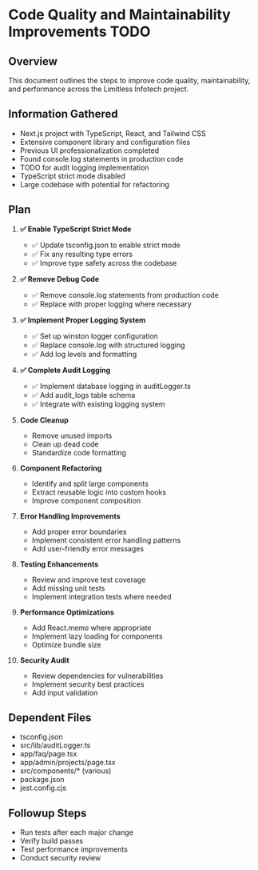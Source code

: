 # Code Quality and Maintainability Improvements TODO

## Overview
This document outlines the steps to improve code quality, maintainability, and performance across the Limitless Infotech project.

## Information Gathered
- Next.js project with TypeScript, React, and Tailwind CSS
- Extensive component library and configuration files
- Previous UI professionalization completed
- Found console.log statements in production code
- TODO for audit logging implementation
- TypeScript strict mode disabled
- Large codebase with potential for refactoring

## Plan
1. **✅ Enable TypeScript Strict Mode**
   - ✅ Update tsconfig.json to enable strict mode
   - ✅ Fix any resulting type errors
   - ✅ Improve type safety across the codebase

2. **✅ Remove Debug Code**
   - ✅ Remove console.log statements from production code
   - ✅ Replace with proper logging where necessary

3. **✅ Implement Proper Logging System**
   - ✅ Set up winston logger configuration
   - ✅ Replace console.log with structured logging
   - ✅ Add log levels and formatting

4. **✅ Complete Audit Logging**
   - ✅ Implement database logging in auditLogger.ts
   - ✅ Add audit_logs table schema
   - ✅ Integrate with existing logging system

5. **Code Cleanup**
   - Remove unused imports
   - Clean up dead code
   - Standardize code formatting

6. **Component Refactoring**
   - Identify and split large components
   - Extract reusable logic into custom hooks
   - Improve component composition

7. **Error Handling Improvements**
   - Add proper error boundaries
   - Implement consistent error handling patterns
   - Add user-friendly error messages

8. **Testing Enhancements**
   - Review and improve test coverage
   - Add missing unit tests
   - Implement integration tests where needed

9. **Performance Optimizations**
   - Add React.memo where appropriate
   - Implement lazy loading for components
   - Optimize bundle size

10. **Security Audit**
    - Review dependencies for vulnerabilities
    - Implement security best practices
    - Add input validation

## Dependent Files
- tsconfig.json
- src/lib/auditLogger.ts
- app/faq/page.tsx
- app/admin/projects/page.tsx
- src/components/* (various)
- package.json
- jest.config.cjs

## Followup Steps
- Run tests after each major change
- Verify build passes
- Test performance improvements
- Conduct security review
